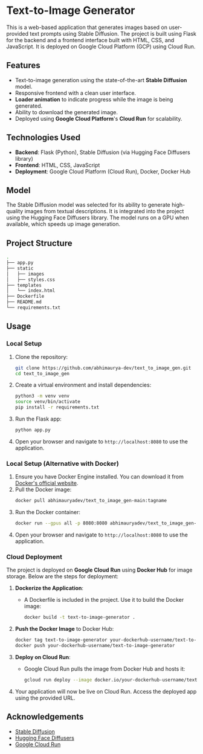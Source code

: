 # Text-to-Image Generator

This is a web-based application that generates images based on user-provided text prompts using Stable Diffusion. The project is built using Flask for the backend and a frontend interface built with HTML, CSS, and JavaScript. It is deployed on Google Cloud Platform (GCP) using Cloud Run.

## Features

- Text-to-image generation using the state-of-the-art **Stable Diffusion** model.
- Responsive frontend with a clean user interface.
- **Loader animation** to indicate progress while the image is being generated.
- Ability to download the generated image.
- Deployed using **Google Cloud Platform**'s **Cloud Run** for scalability.

## Technologies Used

- **Backend**: Flask (Python), Stable Diffusion (via Hugging Face Diffusers library)
- **Frontend**: HTML, CSS, JavaScript
- **Deployment**: Google Cloud Platform (Cloud Run), Docker, Docker Hub

## Model

The Stable Diffusion model was selected for its ability to generate high-quality images from textual descriptions. It is integrated into the project using the Hugging Face Diffusers library. The model runs on a GPU when available, which speeds up image generation.

## Project Structure

```bash
.
├── app.py
├── static
│   ├── images
│   ├── styles.css
├── templates
│   └── index.html
├── Dockerfile
├── README.md
└── requirements.txt
```

## Usage

### Local Setup

1. Clone the repository:

   ```bash
   git clone https://github.com/abhimaurya-dev/text_to_image_gen.git
   cd text_to_image_gen
   ```

2. Create a virtual environment and install dependencies:

   ```bash
   python3 -m venv venv
   source venv/bin/activate
   pip install -r requirements.txt
   ```

3. Run the Flask app:

   ```bash
   python app.py
   ```

4. Open your browser and navigate to `http://localhost:8080` to use the application.

### Local Setup (Alternative with Docker)

1. Ensure you have Docker Engine installed. You can download it from [Docker's official website](https://www.docker.com/get-started).
2. Pull the Docker image:
   ```bash
   docker pull abhimauryadev/text_to_image_gen-main:tagname
   ```
3. Run the Docker container:
   ```bash
   docker run --gpus all -p 8080:8080 abhimauryadev/text_to_image_gen-main:tagname
   ```
4. Open your browser and navigate to `http://localhost:8080` to use the application.

### Cloud Deployment

The project is deployed on **Google Cloud Run** using **Docker Hub** for image storage. Below are the steps for deployment:

1. **Dockerize the Application**:

   - A Dockerfile is included in the project. Use it to build the Docker image:
     ```bash
     docker build -t text-to-image-generator .
     ```

2. **Push the Docker Image** to Docker Hub:

   ```bash
   docker tag text-to-image-generator your-dockerhub-username/text-to-image-generator
   docker push your-dockerhub-username/text-to-image-generator
   ```

3. **Deploy on Cloud Run**:

   - Google Cloud Run pulls the image from Docker Hub and hosts it:
     ```bash
     gcloud run deploy --image docker.io/your-dockerhub-username/text-to-image-generator --platform managed
     ```

4. Your application will now be live on Cloud Run. Access the deployed app using the provided URL.

## Acknowledgements

- [Stable Diffusion](https://huggingface.co/CompVis/stable-diffusion-v1-4)
- [Hugging Face Diffusers](https://huggingface.co/docs/diffusers/index)
- [Google Cloud Run](https://cloud.google.com/run)
